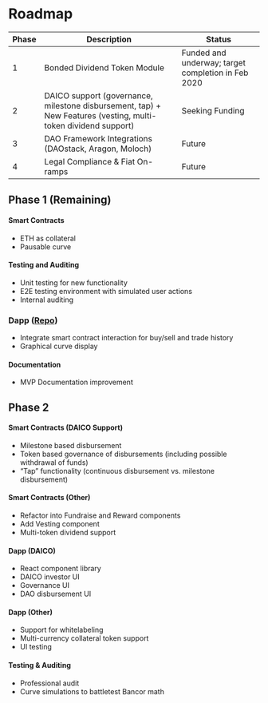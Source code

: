 # Roadmap

| Phase | Description                                                                                                    | Status                                             |
| ----- | -------------------------------------------------------------------------------------------------------------- | -------------------------------------------------- |
| 1     | Bonded Dividend Token Module                                                                                   | Funded and underway; target completion in Feb 2020 |
| 2     | DAICO support (governance, milestone disbursement, tap) + New Features (vesting, multi-token dividend support) | Seeking Funding                                    |
| 3     | DAO Framework Integrations (DAOstack, Aragon, Moloch)                                                          | Future                                             |
| 4     | Legal Compliance & Fiat On-ramps                                                                               | Future                                             |

## Phase 1 (Remaining)

#### Smart Contracts

- ETH as collateral
- Pausable curve

#### Testing and Auditing

- Unit testing for new functionality
- E2E testing environment with simulated user actions
- Internal auditing

### Dapp ([Repo](https://github.com/levelkdev/BC-DAPP/))

- Integrate smart contract interaction for buy/sell and trade history
- Graphical curve display

#### Documentation

- MVP Documentation improvement

## Phase 2

#### Smart Contracts (DAICO Support)

- Milestone based disbursement
- Token based governance of disbursements (including possible withdrawal of funds)
- “Tap” functionality (continuous disbursement vs. milestone disbursement)

#### Smart Contracts (Other)

- Refactor into Fundraise and Reward components
- Add Vesting component
- Multi-token dividend support

#### Dapp (DAICO)

- React component library
- DAICO investor UI
- Governance UI
- DAO disbursement UI

#### Dapp (Other)

- Support for whitelabeling
- Multi-currency collateral token support
- UI testing

#### Testing & Auditing

- Professional audit
- Curve simulations to battletest Bancor math
